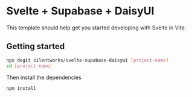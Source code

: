 # Svelte + Supabase + DaisyUI

This template should help get you started developing with Svelte in Vite.

## Getting started

```bash
npx degit silentworks/svelte-supabase-daisyui [project-name]
cd [project-name]
```

Then install the dependencies

```bash
npm install
```
